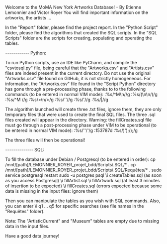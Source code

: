 Welcome to the MoMA New York Artworks Database! - By Etienne Lemonnier and Victor Royer
You will find important information on the artworks, the artists ...

In the "Report" folder, please find the project report.
In the "Python Script" folder, please find the algorithms that created the SQL scripts.
In the "SQL Scripts" folder are the scripts for creating, populating and operating the tables.

------------ Python:

To run Python scripts, use an IDE like PyCharm, and compile the "csvtosql.py" file, being careful that the "Artworks.csv" and "Artists.csv" files are indeed present in the current directory. Do not use the original "Artworks.csv" file found on GitHub, it is not strictly homogeneous. For information, the "Artworks.csv" file found in the "Script Python" directory has gone through a pre-processing phase, thanks to to the following commands (to be entered in normal VIM mode):
:%s/^M\n//g
:%s/(\n\n/(/g
:%s/^M //g
:%s/>\n/>/g
:%s/''//g
:%s/'//g
:%s/|//g

The algorithm launched will create three .txt files, ignore them, they are only temporary files that were used to create the final SQL files.
The three .sql files created will appear in the directory.
Warning: the fillCreates.sql file must go through a post-processing phase under VIM to be operational (to be entered in normal VIM mode):
:%s/''/'/g 
:153787d 
:%s/)');/);/g

The three files will then be operational!

-------------- SQL:

To fill the database under Debian / Postgresql (to be entered in order):
cp /mnt/[path]/LEMONNIER_ROYER_projet_bdd/Scripts\ SQL/* .
cp /mnt/[path]/LEMONNIER_ROYER_projet_bdd/Scripts\ SQL/Requêtes/* .
sudo service postgresql restart
sudo -u postgres psql
\i createTables.sql (as soon as you access Postgresql)
\i fillArtist.sql
\i fillArtwork.sql (at least 3 minutes of insertion to be expected)
\i fillCreates.sql (errors expected because some data is missing in the input files: ignore them)

Then you can manipulate the tables as you wish with SQL commands.
Also, you can enter \i q1 ... q5 for specific searches (see file names in the "Requêtes" folder).

Note: The "ArtisticCurrent" and "Museum" tables are empty due to missing data in the input files.


Have a good data journey!
